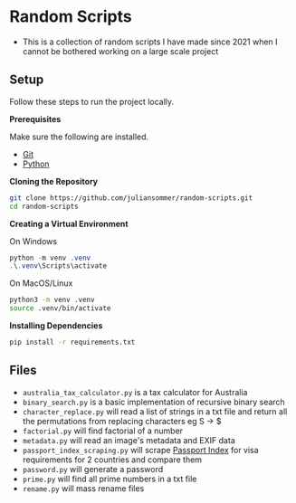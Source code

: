 # Random Scripts

- This is a collection of random scripts I have made since 2021 when I cannot be bothered working on a large scale project

## Setup

Follow these steps to run the project locally.

**Prerequisites**

Make sure the following are installed.

- [Git](https://git-scm.com)
- [Python](https://www.python.org)

**Cloning the Repository**

```bash
git clone https://github.com/juliansommer/random-scripts.git
cd random-scripts
```

**Creating a Virtual Environment**

On Windows
```powershell
python -m venv .venv
.\.venv\Scripts\activate
```

On MacOS/Linux
```bash
python3 -m venv .venv
source .venv/bin/activate
```

**Installing Dependencies**

```bash
pip install -r requirements.txt
```

## Files

- `australia_tax_calculator.py` is a tax calculator for Australia
- `binary_search.py` is a basic implementation of recursive binary search
- `character_replace.py` will read a list of strings in a txt file and return all the permutations from replacing characters eg S -> $
- `factorial.py` will find factorial of a number
- `metadata.py` will read an image's metadata and EXIF data
- `passport_index_scraping.py` will scrape [Passport Index](https://www.passportindex.org/) for visa requirements for 2 countries and compare them
- `password.py` will generate a password
- `prime.py` will find all prime numbers in a txt file
- `rename.py` will mass rename files
